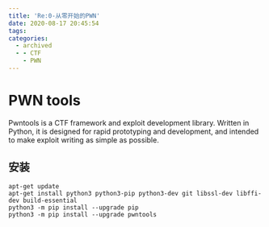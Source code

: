 ```yaml
---
title: 'Re:0-从零开始的PWN'
date: 2020-08-17 20:45:54
tags:
categories:
  - archived
  - - CTF
    - PWN
---
```


# PWN tools

Pwntools is a CTF framework and exploit development library. Written in Python, it is designed for rapid prototyping and development, and intended to make exploit writing as simple as possible.

## 安装

    apt-get update
    apt-get install python3 python3-pip python3-dev git libssl-dev libffi-dev build-essential
    python3 -m pip install --upgrade pip
    python3 -m pip install --upgrade pwntools
